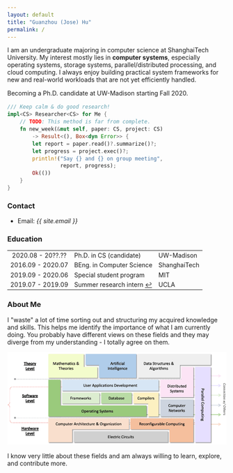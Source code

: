 ```yaml
---
layout: default
title: "Guanzhou (Jose) Hu"
permalink: /
---
```


I am an undergraduate majoring in computer science at ShanghaiTech University. My interest mostly lies in **computer systems**, especially operating systems, storage systems, parallel/distributed processing, and cloud computing. I always enjoy building practical system frameworks for new and real-world workloads that are not yet efficiently handled.

Becoming a Ph.D. candidate at UW-Madison starting Fall 2020.

```rust
/// Keep calm & do good research!
impl<CS> Researcher<CS> for Me {
    // TODO: This method is far from complete.
    fn new_week(&mut self, paper: CS, project: CS)
        -> Result<(), Box<dyn Error>> {
        let report = paper.read()?.summarize()?;
        let progress = project.exec()?;
        println!("Say {} and {} on group meeting",
                 report, progress);
        Ok(())
    }
}
```

### Contact

- Email: *{{ site.email }}*

### Education

<table>
  <tbody>
    <tr>
      <td style="text-align: center">2020.08 - 20??.??</td>
      <td style="text-align: left">Ph.D. in CS (candidate)</td>
      <td style="text-align: left">UW-Madison</td>
    </tr>
    <tr>
      <td style="text-align: center">2016.09 - 2020.07</td>
      <td style="text-align: left">BEng. in Computer Science</td>
      <td style="text-align: left">ShanghaiTech</td>
    </tr>
    <tr>
      <td style="text-align: center">2019.09 - 2020.06</td>
      <td style="text-align: left">Special student program</td>
      <td style="text-align: left">MIT</td>
    </tr>
    <tr>
      <td style="text-align: center">2019.07 - 2019.09</td>
      <td style="text-align: left">Summer research intern <a href="http://systems.cs.ucla.edu">↩︎</a></td>
      <td style="text-align: left">UCLA</td>
    </tr>
  </tbody>
</table>

### About Me

I "waste" a lot of time sorting out and structuring my acquired knowledge and skills. This helps me identify the importance of what I am currently doing. You probably have different views on these fields and they may diverge from my understanding - I totally agree on them.

![Fields](/assets/img/knowledge-graph.png)

I know very little about these fields and am always willing to learn, explore, and contribute more.
